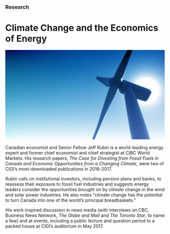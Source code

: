 ### Research

# Climate Change and the Economics of Energy

<div class="img-container">
  <img class="progressive" src="assets/slides/Slide-Still-Windmill.jpg" alt="">
</div>

Canadian economist and Senior Fellow Jeff Rubin is a world-leading energy expert and former chief economist and chief strategist at CIBC World Markets. His research papers, *The Case for Divesting from Fossil Fuels in Canada and Economic Opportunities from a Changing Climate*, were two of CIGI’s most-downloaded publications in 2016-2017.

Rubin calls on institutional investors, including pension plans and banks, to reassess their exposure to fossil fuel industries and suggests energy leaders consider the opportunities brought on by climate change in the wind and solar power industries. He also notes “climate change has the potential to turn Canada into one of the world’s principal breadbaskets.”

His work inspired discussion in news media (with interviews on CBC, Business News Network, *The Globe and Mail* and *The Toronto Star*, to name a few) and at events, including a public lecture and question period to a packed house at CIGI’s auditorium in May 2017.



